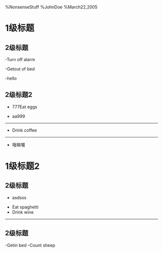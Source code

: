 %NonsenseStuff
%JohnDoe
%March22,2005
 
# 1级标题
 
## 2级标题
 
-Turn off alarm

-Getout of bed

-hello
 
## 2级标题2

- 777Eat eggs


- aa999

---
 
- Drink coffee

---

- 哦嘛噶

# 1级标题2
 
## 2级标题
* asdsss
- Eat spaghetti
- Drink wine
 
------------------
 
## 2级标题
-Getin bed
-Count sheep